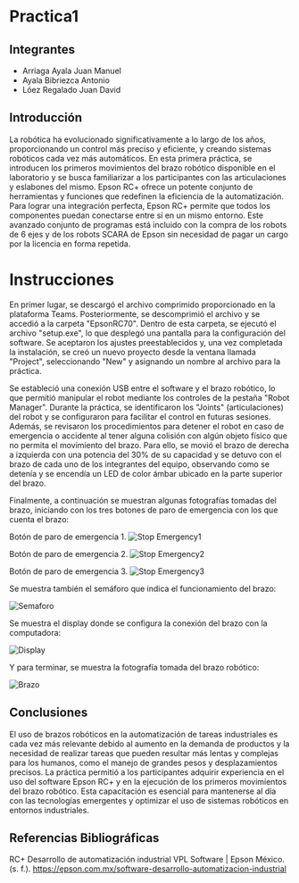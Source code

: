 # Practica1

## Integrantes
  - Arriaga Ayala Juan Manuel
  - Ayala Bibriezca Antonio
  - Lóez Regalado Juan David 

## Introducción 
  La robótica ha evolucionado significativamente a lo largo de los años, proporcionando un control más preciso y eficiente, y creando sistemas robóticos cada vez más automáticos. En esta primera práctica, se introducen los primeros movimientos del brazo robótico disponible en el laboratorio y se busca familiarizar a los participantes con las articulaciones y eslabones del mismo.
  Epson RC+ ofrece un potente conjunto de herramientas y funciones que redefinen la eficiencia de la automatización. Para lograr una integración perfecta, Epson RC+ permite que todos los componentes puedan conectarse entre sí en un mismo entorno. Este avanzado conjunto de programas está incluido con la compra de los robots de 6 ejes y de los robots SCARA de Epson sin necesidad de pagar un cargo por la licencia en forma repetida.
  
# Instrucciones
  En primer lugar, se descargó el archivo comprimido proporcionado en la plataforma Teams. Posteriormente, se descomprimió el archivo y se accedió a la carpeta "EpsonRC70". Dentro de esta carpeta, se ejecutó el archivo "setup.exe", lo que desplegó una pantalla para la configuración del software. Se aceptaron los ajustes preestablecidos y, una vez completada la instalación, se creó un nuevo proyecto desde la ventana llamada "Project", seleccionando "New" y asignando un nombre al archivo para la práctica.

Se estableció una conexión USB entre el software y el brazo robótico, lo que permitió manipular el robot mediante los controles de la pestaña "Robot Manager". Durante la práctica, se identificaron los "Joints" (articulaciones) del robot y se configuraron para facilitar el control en futuras sesiones. Además, se revisaron los procedimientos para detener el robot en caso de emergencia o accidente al tener alguna colisión con algún objeto físico que no permita el movimiento del brazo. Para ello, se movió el brazo de derecha a izquierda con una potencia del 30% de su capacidad y se detuvo con el brazo de cada uno de los integrantes del equipo, observando como se detenía y se encendía un LED de color ámbar ubicado en la parte superior del brazo.

Finalmente, a continuación se muestran algunas fotografías tomadas del brazo, iniciando con los tres botones de paro de emergencia con los que cuenta el brazo:

Botón de paro de emergencia 1.
![Stop Emergency1](Paro1.jpg)

Botón de paro de emergencia 2.
![Stop Emergency2](Paro2.jpg)

Botón de paro de emergencia 3.
![Stop Emergency3](Paro3.jpg)

Se muestra también el semáforo que indica el funcionamiento del brazo:

![Semaforo](semaf.jpg)

Se muestra el display donde se configura la conexión del brazo con la computadora:

![Display](display.jpg)

Y para terminar, se muestra la fotografía tomada del brazo robótico:

![Brazo](brazo.jpg)

## Conclusiones
  El uso de brazos robóticos en la automatización de tareas industriales es cada vez más relevante debido al aumento en la demanda de productos y la necesidad de realizar tareas que pueden resultar más lentas y complejas para los humanos, como el manejo de grandes pesos y desplazamientos precisos. La práctica permitió a los participantes adquirir experiencia en el uso del software Epson RC+ y en la ejecución de los primeros movimientos del brazo robótico. Esta capacitación es esencial para mantenerse al día con las tecnologías emergentes y optimizar el uso de sistemas robóticos en entornos industriales.
## Referencias Bibliográficas

RC+ Desarrollo de automatización industrial VPL Software  | Epson México. (s. f.). https://epson.com.mx/software-desarrollo-automatizacion-industrial
